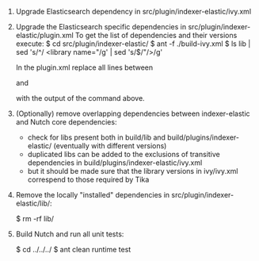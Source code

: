 <!--
 Licensed to the Apache Software Foundation (ASF) under one or more
 contributor license agreements.  See the NOTICE file distributed with
 this work for additional information regarding copyright ownership.
 The ASF licenses this file to You under the Apache License, Version 2.0
 (the "License"); you may not use this file except in compliance with
 the License.  You may obtain a copy of the License at

     http://www.apache.org/licenses/LICENSE-2.0

 Unless required by applicable law or agreed to in writing, software
 distributed under the License is distributed on an "AS IS" BASIS,
 WITHOUT WARRANTIES OR CONDITIONS OF ANY KIND, either express or implied.
 See the License for the specific language governing permissions and
 limitations under the License.
-->

1. Upgrade Elasticsearch dependency in src/plugin/indexer-elastic/ivy.xml

2. Upgrade the Elasticsearch specific dependencies in src/plugin/indexer-elastic/plugin.xml
   To get the list of dependencies and their versions execute:
    $ cd src/plugin/indexer-elastic/
    $ ant -f ./build-ivy.xml
    $ ls lib | sed 's/^/    <library name="/g' | sed 's/$/"\/>/g'

   In the plugin.xml replace all lines between
      <!-- Elastic Rest Client dependencies -->
   and
      <!-- end of Elastic Rest Client dependencies -->
   with the output of the command above.

4. (Optionally) remove overlapping dependencies between indexer-elastic and Nutch core dependencies:
   - check for libs present both in
       build/lib
     and
       build/plugins/indexer-elastic/
     (eventually with different versions)
   - duplicated libs can be added to the exclusions of transitive dependencies in
       build/plugins/indexer-elastic/ivy.xml
   - but it should be made sure that the library versions in ivy/ivy.xml correspend to
     those required by Tika

5. Remove the locally "installed" dependencies in src/plugin/indexer-elastic/lib/:

    $ rm -rf lib/

6. Build Nutch and run all unit tests:

    $ cd ../../../
    $ ant clean runtime test